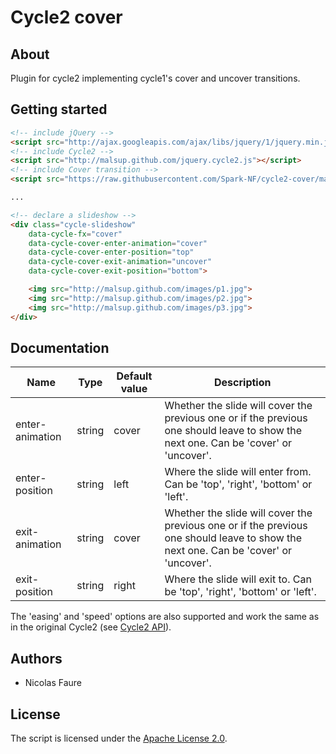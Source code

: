 # Cycle2 cover

## About
Plugin for cycle2 implementing cycle1's cover and uncover transitions.

## Getting started
```html
<!-- include jQuery -->
<script src="http://ajax.googleapis.com/ajax/libs/jquery/1/jquery.min.js"></script>
<!-- include Cycle2 -->
<script src="http://malsup.github.com/jquery.cycle2.js"></script>
<!-- include Cover transition -->
<script src="https://raw.githubusercontent.com/Spark-NF/cycle2-cover/master/jquery.cycle2.cover.js"></script>

...

<!-- declare a slideshow -->
<div class="cycle-slideshow"
    data-cycle-fx="cover"
    data-cycle-cover-enter-animation="cover"
    data-cycle-cover-enter-position="top"
    data-cycle-cover-exit-animation="uncover"
    data-cycle-cover-exit-position="bottom">

    <img src="http://malsup.github.com/images/p1.jpg">
    <img src="http://malsup.github.com/images/p2.jpg">
    <img src="http://malsup.github.com/images/p3.jpg">
</div>
```

## Documentation
Name            | Type   | Default value | Description
--------------- | ------ | ------------- | -----------
enter-animation | string | cover         | Whether the slide will cover the previous one or if the previous one should leave to show the next one. Can be 'cover' or 'uncover'.
enter-position  | string | left          | Where the slide will enter from. Can be 'top', 'right', 'bottom' or 'left'.
exit-animation  | string | cover         | Whether the slide will cover the previous one or if the previous one should leave to show the next one. Can be 'cover' or 'uncover'.
exit-position   | string | right         | Where the slide will exit to. Can be 'top', 'right', 'bottom' or 'left'.
The 'easing' and 'speed' options are also supported and work the same as in the original Cycle2 (see [Cycle2 API](http://jquery.malsup.com/cycle2/api/)).

## Authors
* Nicolas Faure

## License
The script is licensed under the [Apache License 2.0](http://www.apache.org/licenses/LICENSE-2.0).